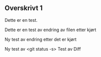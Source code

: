 ## Overskrivt 1

Dette er en test.

Dette er en test av endring av filen etter kjørt <git add>



Ny test av endring etter det er kjørt <git add>






Ny test av <git status -s>
Test av Diff
